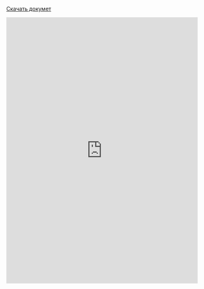 <!-- <link rel="stylesheet" type="text/css" href="button.css">
<script src="pdf.min.js"></script>
<script>
    var url = 'Конкурс Славим человека труда!.PDF';
</script>
</script> -->

[Скачать докумет](Конкурс_Славим_человека_труда.pdf)

<iframe src="https://docs.google.com/gview?url=https://pyro-bot.github.io/ygu-static-site/start_point/work_human/Конкурс_Славим_человека_труда.pdf&embedded=true" frameborder="0" style="width: 100%; height: 700px;">
Загрузка документа....
</iframe>

<!-- <div>
  <button class="btn" id="prev">Предыдущая</button>
  <button class="btn" id="next">Слудеющая</button>
  <span>Страница: <span id="page_num"></span> из <span id="page_count"></span></span>
</div>

<canvas id="pdf"></canvas> -->

<!-- <script src='pdf_render.js'> -->
